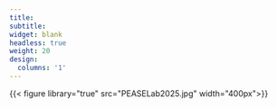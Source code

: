 ```yaml
---
title: 
subtitle:
widget: blank
headless: true
weight: 20
design:
  columns: '1'
---
```


<p> {{< figure library="true" src="PEASELab2025.jpg" width="400px">}} </p>
